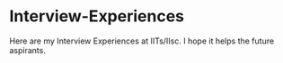 # Interview-Experiences
Here are my Interview Experiences at IITs/IIsc. I hope it helps the future aspirants.
